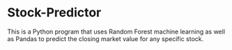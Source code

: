 # Stock-Predictor
This is a Python program that uses Random Forest machine learning as well as Pandas to predict the closing market value for any specific stock.
